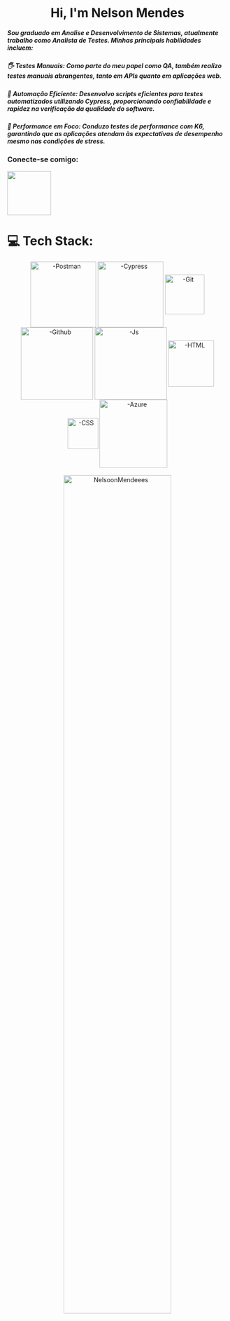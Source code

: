 <h1 align="center">Hi, I'm Nelson Mendes</h1>
<h5> Sou graduado em Analise e Desenvolvimento de Sistemas, atualmente trabalho como Analista de Testes.
Minhas principais habilidades incluem:</h5>

<h5> 🖐️ Testes Manuais: Como parte do meu papel como QA, também realizo testes manuais abrangentes, tanto em APIs quanto em aplicações web. </h5>

<h5> 🤖 Automação Eficiente: Desenvolvo scripts eficientes para testes automatizados utilizando Cypress, proporcionando confiabilidade e rapidez na verificação da qualidade do software.</h5>

<h5> 🚀 Performance em Foco: Conduzo testes de performance com K6, garantindo que as aplicações atendam às expectativas de desempenho mesmo nas condições de stress.</h5>

<h3 align="left">Conecte-se comigo:</h3>
<p align="left">
<a href="https://linkedin.com/in/nelsongomees" target="_blank" rel="nofollow"><img height="100" width="100" src="https://img.shields.io/badge/LinkedIn-0077B5?style=for-the-badge&logo=linkedin&logoColor=white" target="_blank" rel="nofollow"></a>  
<br>

# 💻 Tech Stack:

<div align="center" style="display: inline_block">
<img align="center" alt="-Postman" height="150" width="150" src="https://img.shields.io/badge/Postman-FF6C37?style=for-the-badge&logo=Postman&logoColor=white" /> 
<img align="center" alt="-Cypress" height="150" width="150" src="https://img.shields.io/badge/Cypress-17202C?style=for-the-badge&logo=cypress&logoColor=white" />     
<img align="center" alt="-Git" height="90" width="90" src="https://img.shields.io/badge/GIT-E44C30?style=for-the-badge&logo=git&logoColor=white" />
<img align="center" alt="-Github" height="165" width="165" src="https://img.shields.io/badge/GitHub-100000?style=for-the-badge&logo=github&logoColor=white" />
<img align="center" alt="-Js" height="165" width="165" src="https://img.shields.io/badge/JavaScript-323330?style=for-the-badge&logo=javascript&logoColor=F7DF1E">
<img align="center" alt="-HTML" height="105" width="105" src="https://img.shields.io/badge/HTML5-E34F26?style=for-the-badge&logo=html5&logoColor=white">
<img align="center" alt="-CSS" height="70" width="70" src="https://img.shields.io/badge/CSS3-1572B6?style=for-the-badge&logo=css3&logoColor=white">
<img align="center" alt="-Azure" height="155" width="155" src="https://img.shields.io/badge/Azure_DevOps-0078D7?style=for-the-badge&logo=azure-devops&logoColor=white" />
</div></br>

<div align="center" width="100%">
  <img width="70%" src="https://streak-stats.demolab.com/?user=NelsoonMendeees&theme=chartreuse-dark&hide_border=true" alt="NelsoonMendeees" />
</div>
